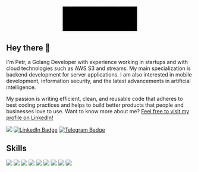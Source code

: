 <!--
**larikhide/larikhide** is a ✨ _special_ ✨ repository because its `README.md` (this file) appears on your GitHub profile.

Here are some ideas to get you started:

- 🔭 I’m currently working on ...
- 🌱 I’m currently learning ...
- 👯 I’m looking to collaborate on ...
- 🤔 I’m looking for help with ...
- 💬 Ask me about ...
- 📫 How to reach me: ...
- 😄 Pronouns: ...
- ⚡ Fun fact: ...
-->

<p align="center">
    <img width="200" src="./src/img/github_header.gif" alt="12oz mouse">
</p>

## Hey there 👋

I'm Petr, a Golang Developer with experience working in startups and with cloud technologies such as AWS S3 and streams. My main specialization is backend development for server applications. I am also interested in mobile development, information security, and the latest advancements in artificial intelligence.

My passion is writing efficient, clean, and reusable code that adheres to best coding practices and helps to build better products that people and businesses love to use. Want to know more about me? [Feel free to visit my profile on LinkedIn!](https://www.linkedin.com/in/petr-ustyuzhanin/)  

![](https://komarev.com/ghpvc/?username=larikhide)
[![LinkedIn Badge](https://img.shields.io/badge/LinkedIn-Profile-informational?style=flat&logo=linkedin&logoColor=white&color=0D76A8)](https://www.linkedin.com/in/petr-ustyuzhanin/) 
[![Telegram Badge](https://img.shields.io/badge/Telegram-Messenger-0D76A8?&logo=telegram)](https://t.me/p_ustyuzhanin)


<!-- [![larikhide's GitHub stats](https://github-readme-stats.vercel.app/api?username=larikhide)](https://github.com/larikhide/github-readme-stats) -->

## Skills

![](https://img.shields.io/badge/Go%2FGolang-0D76A8?&logo=go)
![](https://img.shields.io/badge/-REST%20API-0D76A8)
![](https://img.shields.io/badge/-gRPC-0D76A8)
![](https://img.shields.io/badge/SQL%2FNoSQL-0D76A8)
![](https://img.shields.io/badge/HTTP-0D76A8)
![](https://img.shields.io/badge/TCP%2FIP-0D76A8)
![](https://img.shields.io/badge/Linux-0D76A8?&logo=linux)
![](https://img.shields.io/badge/Docker-0D76A8?&logo=docker)
![](https://img.shields.io/badge/Git-0D76A8?&logo=git)

![]()

<!--
<details>
<summary>More Skills</summary>

[]()
![]()
![]()
![]()

</details> -->
